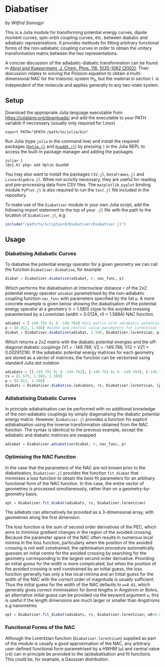 # Diabatiser
_by Wilfrid Somogyi_

This is a Julia module for transforming potential energy curves, dipole moment curves, spin-orbit coupling curves, etc. between diabatic and adiabatic representations. It provides methods for fitting arbitrary functional forms of the non-adiabatic coupling curves in order to obtain the unitary transformation matrix between the two representations.

A concise discussion of the adiabatic-diabatic transformation can be found in [_Abrol and Kuppermann_, J. Chem. Phys. 116, 1035-1062 (2002)](https://doi.org/10.1063/1.1419257). Their discussion relates to solving the Poisson equation to obtain a multi-dimensional NAC for the triatomic system H<sub>3</sub>, but the material in section I. is independent of the molecule and applies generally to any two-state system.

## Setup

Download the appropriate Julia language executable from https://julialang.org/downloads/ and add the executable to your PATH variable if neccessary (usually only required for Linux)

```
export PATH="$PATH:/path/to/julia/bin"
```

Run Julia (type `julia` in the command line) and install the required packages ([`Optim.jl`](https://github.com/JuliaNLSolvers/Optim.jl) and [`QuadGK.jl`](https://github.com/JuliaMath/QuadGK.jl)) by pressing `]` in the Julia REPL to access the built-in package manager and adding the packages

```
julia> ]
(@v1.6) pkg> add Optim QuadGK
```

You may also want to install the packages `CSV.jl`, `DataFrames.jl` and `LinearAlgebra.jl`. While not scrictly necessary, they are useful for reading and pre-processing data from CSV files. The `matplotlib.pyplot` binding module `PyPlot.jl` is also required to run the `test.jl` file included in the repository.

To make use of the `Diabatiser` module in your own Julia script, add the following import statement to the top of your `.jl` file with the path to the location of `Diabatiser.jl`, e.g

```julia
include("/path/to/Scriptyard/Diabatiser/Diabatiser.jl")
```

## Usage

### Diabatising Adiabatic Curves

To diabatise the potential energy operator for a given geometry we can call the function `Diabatiser.diabatise`, for example

```julia
diabat = Diabatiser.diabatise(adiabat, r, nac_func, p)
```

Which performs the diabatisation at internuclear distance `r` of the 2x2 potential energy operator `adiabat` parametrised by the non-adiabatic coupling function `nac_func` with parameters specified by the list `p`. A more concrete example is given below showing the diabatisation of the potential energy operator at a geometry (r = 1.580) close to the avoided crossing paramterised by a Lorentzian (width = 0.012Å, r0 = 1.588Å) NAC function.

```julia
adiabat = [-149.791 0; 0 -149.784] #2x2 matrix with adiabatic potential energies on the diagonal
p = [0.012, 1.588] #width and central value parameters for Lorentzian function
diabat = Diabatiser.diabatise(adiabat, 1.580, Diabatiser.lorentzian, p)
```

Which returns a 2x2 matrix with the diabatic potential energies and the off-diagonal diabatic couplings (V1 = -149.789, V2 = -149.786, V12 = V21 = 0.00291218). If the adiabatic potential energy matrices for each geometry are stored as a vector of matrices, the function can be vectorised using standard Julia dot notation

```julia
adiabats = [[-149.791 0; 0 -149.782], [-149.791 0; 0 -149.784], [-149.792 0; 0 -149.786]]
rs = [1.575, 1.580, 1.589]
p = [0.012, 1.588]
diabats = Diabatiser.diabatise.(adiabats, rs, Diabatiser.lorentzian, [p for i=1:length(adiabats)])
```

### Adiabatising Diabatic Curves

In principle adiabatisation can be performed with no additional knowledge of the non-adiabatic couplings by simply diagonalising the diabatic potential energy matrix. However, `Diabatiser.jl` provides a function for explicit adiabatisation using the inverse transformation obtained from the NAC function. The syntax is identical to the previous example, except the adiabatic and diabatic matrices are swapped

```julia
adiabat = Diabatiser.adiabatise(diabat, r, nac_func, p)
```

### Optimising the NAC Function

In the case that the parameters of the NAC are not known prior to the diabatisation, `Diabatiser.jl` provides the function `fit_diabat` that minimises a loss function to obtain the best-fit parameters for an arbitrary functional form of the NAC function. In this case, the entire vector of geometries is processed simultaneously, rather than on a geometry-by-geometry basis.

```julia
opt = Diabatiser.fit_diabat(adiabats, rs, Diabatiser.lorentzian)
```

The adiabats can alternatively be provided as a 3-dimensional array, with geometries along the first dimension. 

The loss function is the sum of second order derivatives of the PEC, which aims to minimise gradient changes in the region of the avoided crossing. Because the parameter space of the NAC often results in numerous local minima in the loss function, particularly when the position of the avoided crossing is not well constrained, the optimisation procedure automatically guesses an initial centre for the avoided crossing by searching for the geometry corresponding to the largest second order derivative. Providing an initial guess for the width is more complicated, but when the position of the avoided crossing is well constrained by an initial guess, the loss function generally has only a few local minima and an initial guess for the width of the NAC with the correct order of magnitude is usually sufficient. Thus the initial guess for the width of the NAC defaults to `w=0.01`, which generally gives correct minimisation for bond lengths in Angstrom or Bohrs, an alternative initial guess can be provided via the keyword argument `w`, this is useful if the length dimensions are much larger or smaller than Angstroms e.g nanometres

```julia
opt = Diabatiser.fit_diabat(adiabats, rs, Diabatiser.lorentzian; w0=0.001)
```

### Functional Forms of the NAC

Although the Lorentzian function (`Diabatiser.lorentzian`) supplied as part of the module is usually a good approximation of the NAC, any arbitrary user-defined functional form parametrised by a HWHM (`w`) and central value (`r0`) can in principle be provided to the (a)diabatisation and fit functions. This could be, for example, a Gaussian distribution.


